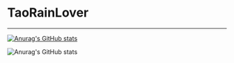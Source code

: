 # TaoRainLover
---
[![Anurag's GitHub stats](https://github-readme-stats.vercel.app/api?username=TaoRainLover)](https://github.com/anuraghazra/github-readme-stats)


![Anurag's GitHub stats](https://github-readme-stats.vercel.app/api?username=TaoRainLover&count_private=true&show_icons=true&theme=onedark)